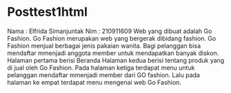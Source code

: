 # Posttest1html
Nama  : Elfrida Simanjuntak
Nim    : 210911609
Web yang dibuat adalah Go Fashion. Go Fashion merupakan web yang bergerak dibidang fashion. Go Fashion menjual berbagai jenis pakaian wanita. Bagi pelanggan bisa mendaftar mmenjadi anggota member untuk mendapatkan banyak diskon.
Halaman pertama berisi Beranda
Halaman kedua berisi tentang produk yang di jual oleh Go Fashion.
Pada halaman ketiga terdapat menu untuk pelanggan mendaftar mmenjadi member dari GO fashion.
Lalu pada halaman ke empat terdapat menu mengenai web Go  Fashion.
